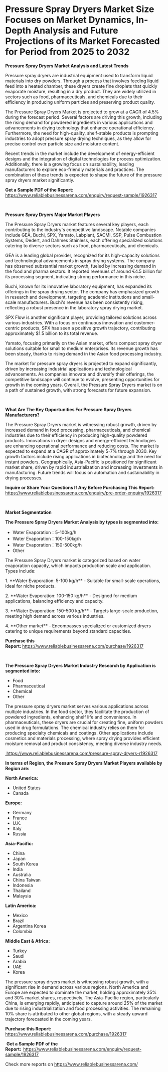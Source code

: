 <p><h1>Pressure Spray Dryers Market Size Focuses on Market Dynamics, In-Depth Analysis and Future Projections of its Market Forecasted for Period from 2025 to 2032</h1></p><p><strong>Pressure Spray Dryers Market Analysis and Latest Trends</strong></p>
<p><p>Pressure spray dryers are industrial equipment used to transform liquid materials into dry powders. Through a process that involves feeding liquid feed into a heated chamber, these dryers create fine droplets that quickly evaporate moisture, resulting in a dry product. They are widely utilized in sectors such as food, pharmaceuticals, and chemicals due to their efficiency in producing uniform particles and preserving product quality.</p><p>The Pressure Spray Dryers Market is projected to grow at a CAGR of 4.5% during the forecast period. Several factors are driving this growth, including the rising demand for powdered ingredients in various applications and advancements in drying technology that enhance operational efficiency. Furthermore, the need for high-quality, shelf-stable products is prompting industries to adopt pressure spray drying techniques, as they allow for precise control over particle size and moisture content.</p><p>Recent trends in the market include the development of energy-efficient designs and the integration of digital technologies for process optimization. Additionally, there is a growing focus on sustainability, leading manufacturers to explore eco-friendly materials and practices. The combination of these trends is expected to shape the future of the pressure spray dryers market significantly.</p></p>
<p><strong>Get a Sample PDF of the Report:&nbsp;</strong> <a href="https://www.reliablebusinessarena.com/enquiry/request-sample/1926317?utm_campaign=2733&utm_medium=2&utm_source=Github&utm_content=ia&utm_term=28032025&utm_id=pressure-spray-dryers">https://www.reliablebusinessarena.com/enquiry/request-sample/1926317</a></p>
<p>&nbsp;</p>
<p><strong>Pressure Spray Dryers Major Market Players</strong></p>
<p><p>The Pressure Spray Dryers market features several key players, each contributing to the industry's competitive landscape. Notable companies include GEA, Buchi, SPX, Yamato, Labplant, SACMI, SSP, Pulse Combustion Systems, Dedert, and Dahmes Stainless, each offering specialized solutions catering to diverse sectors such as food, pharmaceuticals, and chemicals.</p><p>GEA is a leading global provider, recognized for its high-capacity solutions and technological advancements in spray drying systems. The company has observed substantial market growth, fueled by increasing demand in the food and pharma sectors. It reported revenues of around €4.5 billion for its processing segment, indicating strong performance in this niche.</p><p>Buchi, known for its innovative laboratory equipment, has expanded its offerings in the spray drying sector. The company has emphasized growth in research and development, targeting academic institutions and small-scale manufacturers. Buchi's revenue has been consistently rising, reflecting a robust presence in the laboratory spray drying market.</p><p>SPX Flow is another significant player, providing tailored solutions across various industries. With a focus on continuous innovation and customer-centric products, SPX has seen a positive growth trajectory, contributing approximately $1.5 billion to its total revenue.</p><p>Yamato, focusing primarily on the Asian market, offers compact spray dryer solutions suitable for small to medium enterprises. Its revenue growth has been steady, thanks to rising demand in the Asian food processing industry.</p><p>The market for pressure spray dryers is projected to expand significantly, driven by increasing industrial applications and technological advancements. As companies innovate and diversify their offerings, the competitive landscape will continue to evolve, presenting opportunities for growth in the coming years. Overall, the Pressure Spray Dryers market is on a path of sustained growth, with strong forecasts for future expansion.</p></p>
<p>&nbsp;</p>
<p><strong>What Are The Key Opportunities For Pressure Spray Dryers Manufacturers?</strong></p>
<p><p>The Pressure Spray Dryers market is witnessing robust growth, driven by increased demand in food processing, pharmaceuticals, and chemical industries due to their efficiency in producing high-quality powdered products. Innovations in dryer designs and energy-efficient technologies are enhancing operational performance and reducing costs. The market is expected to expand at a CAGR of approximately 5-7% through 2030. Key growth factors include rising applications in biotechnology and the need for instant powders. Geographically, Asia-Pacific is positioned for significant market share, driven by rapid industrialization and increasing investments in manufacturing. Future trends will focus on automation and sustainability in drying processes.</p></p>
<p><strong>Inquire or Share Your Questions If Any Before Purchasing This Report:</strong> <a href="https://www.reliablebusinessarena.com/enquiry/pre-order-enquiry/1926317?utm_campaign=2733&utm_medium=2&utm_source=Github&utm_content=ia&utm_term=28032025&utm_id=pressure-spray-dryers">https://www.reliablebusinessarena.com/enquiry/pre-order-enquiry/1926317</a></p>
<p>&nbsp;</p>
<p><strong>Market Segmentation</strong></p>
<p><strong>The Pressure Spray Dryers Market Analysis by types is segmented into:</strong></p>
<p><ul><li>Water Evaporation：5-100kg/h</li><li>Water Evaporation：100-150kg/h</li><li>Water Evaporation：150-500kg/h</li><li>Other</li></ul></p>
<p><p>The Pressure Spray Dryers market is categorized based on water evaporation capacity, which impacts production scale and application. Types include: </p><p>1. **Water Evaporation: 5-100 kg/h** - Suitable for small-scale operations, ideal for niche products.</p><p>  </p><p>2. **Water Evaporation: 100-150 kg/h** - Designed for medium applications, balancing efficiency and capacity.</p><p>  </p><p>3. **Water Evaporation: 150-500 kg/h** - Targets large-scale production, meeting high demand across various industries.</p><p>  </p><p>4. **Other market** - Encompasses specialized or customized dryers catering to unique requirements beyond standard capacities.</p></p>
<p><strong>Purchase this Report:&nbsp;</strong><a href="https://www.reliablebusinessarena.com/purchase/1926317?utm_campaign=2733&utm_medium=2&utm_source=Github&utm_content=ia&utm_term=28032025&utm_id=pressure-spray-dryers">https://www.reliablebusinessarena.com/purchase/1926317</a></p>
<p>&nbsp;</p>
<p><strong>The Pressure Spray Dryers Market Industry Research by Application is segmented into:</strong></p>
<p><ul><li>Food</li><li>Pharmaceutical</li><li>Chemical</li><li>Other</li></ul></p>
<p><p>The pressure spray dryers market serves various applications across multiple industries. In the food sector, they facilitate the production of powdered ingredients, enhancing shelf life and convenience. In pharmaceuticals, these dryers are crucial for creating fine, uniform powders used in drug formulations. The chemical industry relies on them for producing specialty chemicals and coatings. Other applications include cosmetics and materials processing, where spray drying provides efficient moisture removal and product consistency, meeting diverse industry needs.</p></p>
<p><a href="https://www.reliablebusinessarena.com/pressure-spray-dryers-r1926317?utm_campaign=2733&utm_medium=2&utm_source=Github&utm_content=ia&utm_term=28032025&utm_id=pressure-spray-dryers">&nbsp;https://www.reliablebusinessarena.com/pressure-spray-dryers-r1926317</a></p>
<p><strong>In terms of Region, the Pressure Spray Dryers Market Players available by Region are:</strong></p>
<p>
    <p> <strong> North America: </strong>
        <ul>
            <li>United States</li>
            <li>Canada</li>
        </ul>
        </p> 
    <p> <strong> Europe: </strong>
        <ul>
            <li>Germany</li>
            <li>France</li>
            <li>U.K.</li>
            <li>Italy</li>
            <li>Russia</li>
        </ul>
        </p> 
    <p> <strong> Asia-Pacific: </strong>
        <ul>
            <li>China</li>
            <li>Japan</li>
            <li>South Korea</li>
            <li>India</li>
            <li>Australia</li>
            <li>China Taiwan</li>
            <li>Indonesia</li>
            <li>Thailand</li>
            <li>Malaysia</li>
        </ul>
        </p> 
    <p> <strong> Latin America: </strong>
        <ul>
            <li>Mexico</li>
            <li>Brazil</li>
            <li>Argentina Korea</li>
            <li>Colombia</li>
        </ul>
        </p> 
    <p> <strong> Middle East & Africa: </strong>
        <ul>
            <li>Turkey</li>
            <li>Saudi</li>
            <li>Arabia</li>
            <li>UAE</li>
            <li>Korea</li>
        </ul>
    </p>
    </p>
<p><p>The pressure spray dryers market is witnessing robust growth, with a significant rise in demand across various regions. North America and Europe are expected to dominate the market, holding approximately 35% and 30% market shares, respectively. The Asia-Pacific region, particularly China, is emerging rapidly, anticipated to capture around 25% of the market due to rising industrialization and food processing activities. The remaining 10% share is attributed to other global regions, with a steady upward trajectory forecasted in the coming years.</p></p>
<p><strong>Purchase this Report: </strong><a href="https://www.reliablebusinessarena.com/purchase/1926317?utm_campaign=2733&utm_medium=2&utm_source=Github&utm_content=ia&utm_term=28032025&utm_id=pressure-spray-dryers">https://www.reliablebusinessarena.com/purchase/1926317</a></p>
<p>&nbsp;<strong>Get a Sample PDF of the Report:&nbsp;&nbsp;</strong><a href="https://www.reliablebusinessarena.com/enquiry/request-sample/1926317?utm_campaign=2733&utm_medium=2&utm_source=Github&utm_content=ia&utm_term=28032025&utm_id=pressure-spray-dryers">https://www.reliablebusinessarena.com/enquiry/request-sample/1926317</a></p>
<p><strong></strong></p>
<p>Check more reports on <a href="https://www.reliablebusinessarena.com/?utm_campaign=2733&utm_medium=2&utm_source=Github&utm_content=ia&utm_term=28032025&utm_id=pressure-spray-dryers">https://www.reliablebusinessarena.com/</a></p>